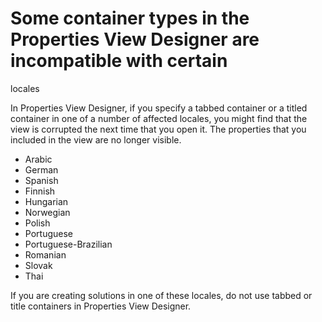 # Some container types in the Properties View Designer are incompatible with certain
locales

In Properties View Designer, if you specify a tabbed container or a titled container in one of a
number of affected locales, you might find that the view is corrupted the next time that you open
it. The properties that you included in the view are no longer visible.

- Arabic
- German
- Spanish
- Finnish
- Hungarian
- Norwegian
- Polish
- Portuguese
- Portuguese-Brazilian
- Romanian
- Slovak
- Thai

If you are creating solutions in one of these locales, do not use tabbed or title containers in
Properties View Designer.